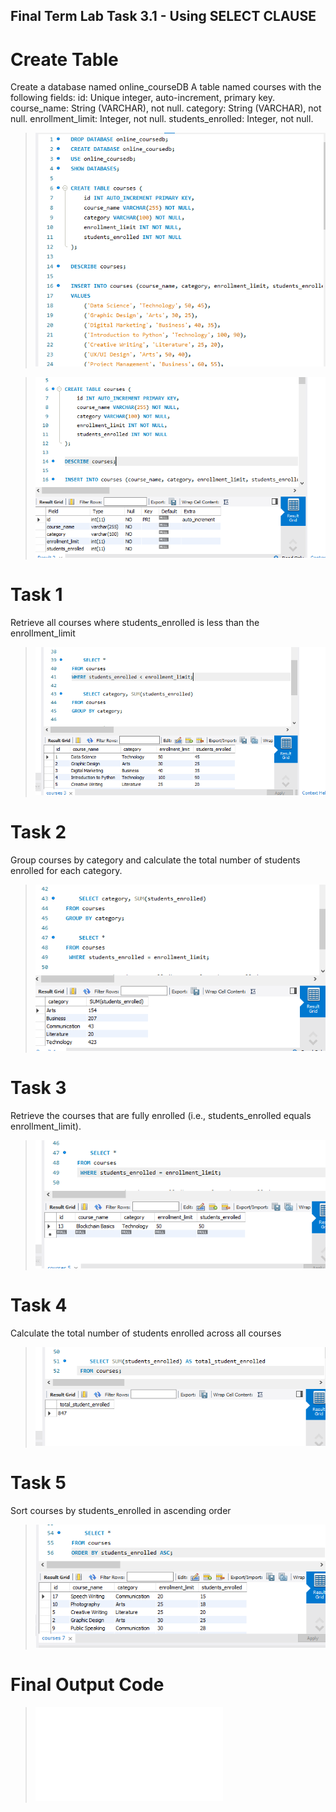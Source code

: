 ## Final Term Lab Task 3.1 - Using SELECT CLAUSE

# Create Table
Create a database named online_courseDB 
A table named courses with the following fields: 
id: Unique integer, auto-increment, primary key. 
course_name: String (VARCHAR), not null. 
category: String (VARCHAR), not null. 
enrollment_limit: Integer, not null. 
students_enrolled: Integer, not null. 

> ![Sample Output](image/1.png)

>  ![Sample Output](image/courses.png)

# Task 1
Retrieve all courses where students_enrolled is less than the enrollment_limit

>  ![Sample Output](image/enrolled.png)

# Task 2
Group courses by category and calculate the total number of students enrolled for each category. 

>  ![Sample Output](image/category.png)

# Task 3
Retrieve the courses that are fully enrolled (i.e., students_enrolled equals enrollment_limit). 

>  ![Sample Output](image/%3D%3D.png)

# Task 4
Calculate the total number of students enrolled across all courses

>  ![Sample Output](image/total.png)

# Task 5
Sort courses by students_enrolled in ascending order

>  ![Sample Output](image/ASC.png)

# Final Output Code

>  ![Sample Output](image/onlinecourse_db.sql)





